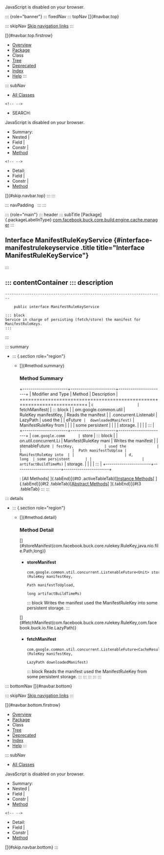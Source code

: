 <div>

JavaScript is disabled on your browser.

</div>

::: {role="banner"}
::: fixedNav
::: topNav
[]{#navbar.top}

::: skipNav
[Skip navigation links](#skip.navbar.top "Skip navigation links")
:::

[]{#navbar.top.firstrow}

-   [Overview](../../../../../../../../index.html)
-   [Package](package-summary.html)
-   Class
-   [Tree](package-tree.html)
-   [Deprecated](../../../../../../../../deprecated-list.html)
-   [Index](../../../../../../../../index-all.html)
-   [Help](../../../../../../../../help-doc.html)
:::

::: subNav
-   [All Classes](../../../../../../../../allclasses.html)

```{=html}
<!-- -->
```
-   SEARCH:

<div>

<div>

JavaScript is disabled on your browser.

</div>

</div>

<div>

-   Summary: 
-   Nested \| 
-   Field \| 
-   Constr \| 
-   [Method](#method.summary)

```{=html}
<!-- -->
```
-   Detail: 
-   Field \| 
-   Constr \| 
-   [Method](#method.detail)

</div>

[]{#skip.navbar.top}
:::
:::

::: navPadding
 
:::
:::

::: {role="main"}
::: header
::: subTitle
[Package]{.packageLabelInType} [com.facebook.buck.core.build.engine.cache.manager](package-summary.html)
:::

## Interface ManifestRuleKeyService {#interface-manifestrulekeyservice .title title="Interface ManifestRuleKeyService"}
:::

::: contentContainer
::: description
-   

    ------------------------------------------------------------------------

        public interface ManifestRuleKeyService

    ::: block
    Service in charge of persisting (fetch/store) the manifest for
    ManifestRuleKeys.
    :::
:::

::: summary
-   ::: {.section role="region"}
    -   []{#method.summary}

        ### Method Summary

        +-----------------------+-----------------------+-----------------------+
        | Modifier and Type     | Method                | Description           |
        +=======================+=======================+=======================+
        | `c                    | `fetchManifest​(       | ::: block             |
        | om.google.common.util | RuleKey manifestKey,  | Reads the manifest    |
        | .concurrent.Listenabl |              LazyPath | used the              |
        | eFuture<CacheResult>` |  downloadedManifest)` | ManifestRuleKey from  |
        |                       |                       | some persistent       |
        |                       |                       | storage.              |
        |                       |                       | :::                   |
        +-----------------------+-----------------------+-----------------------+
        | `com.google.comm      | `store                | ::: block             |
        | on.util.concurrent.Li | Manifest​(RuleKey mani | Writes the manifest   |
        | stenableFuture<Unit>` | festKey,              | used the              |
        |                       |  Path manifestToUploa | ManifestRuleKey into  |
        |                       | d,              long  | some persistent       |
        |                       | artifactBuildTimeMs)` | storage.              |
        |                       |                       | :::                   |
        +-----------------------+-----------------------+-----------------------+

        : [All Methods[ ]{.tabEnd}]{#t0 .activeTableTab}[[Instance
        Methods](javascript:show(2);)[ ]{.tabEnd}]{#t2
        .tableTab}[[Abstract
        Methods](javascript:show(4);)[ ]{.tabEnd}]{#t3 .tableTab}
    :::
:::

::: details
-   ::: {.section role="region"}
    -   []{#method.detail}

        ### Method Detail

        []{#storeManifest(com.facebook.buck.core.rulekey.RuleKey,java.nio.file.Path,long)}

        -   #### storeManifest

            ``` methodSignature
            com.google.common.util.concurrent.ListenableFuture<Unit> storeManifest​(RuleKey manifestKey,
                                                                                   Path manifestToUpload,
                                                                                   long artifactBuildTimeMs)
            ```

            ::: block
            Writes the manifest used the ManifestRuleKey into some
            persistent storage.
            :::

        []{#fetchManifest(com.facebook.buck.core.rulekey.RuleKey,com.facebook.buck.io.file.LazyPath)}

        -   #### fetchManifest

            ``` methodSignature
            com.google.common.util.concurrent.ListenableFuture<CacheResult> fetchManifest​(RuleKey manifestKey,
                                                                                          LazyPath downloadedManifest)
            ```

            ::: block
            Reads the manifest used the ManifestRuleKey from some
            persistent storage.
            :::
    :::
:::
:::
:::

::: bottomNav
[]{#navbar.bottom}

::: skipNav
[Skip navigation links](#skip.navbar.bottom "Skip navigation links")
:::

[]{#navbar.bottom.firstrow}

-   [Overview](../../../../../../../../index.html)
-   [Package](package-summary.html)
-   Class
-   [Tree](package-tree.html)
-   [Deprecated](../../../../../../../../deprecated-list.html)
-   [Index](../../../../../../../../index-all.html)
-   [Help](../../../../../../../../help-doc.html)
:::

::: subNav
-   [All Classes](../../../../../../../../allclasses.html)

<div>

<div>

JavaScript is disabled on your browser.

</div>

</div>

<div>

-   Summary: 
-   Nested \| 
-   Field \| 
-   Constr \| 
-   [Method](#method.summary)

```{=html}
<!-- -->
```
-   Detail: 
-   Field \| 
-   Constr \| 
-   [Method](#method.detail)

</div>

[]{#skip.navbar.bottom}
:::
